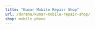 ```yaml
---
title: "Kumar Mobile Repair Shop"
url: /doraha/kumar-mobile-repair-shop/
shop: mobile phone
---
```

